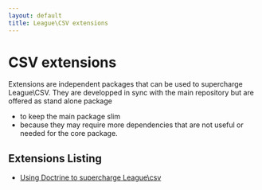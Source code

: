 ```yaml
---
layout: default
title: League\CSV extensions
---
```


# CSV extensions

Extensions are independent packages that can be used to supercharge League\CSV.
They are developped in sync with the main repository but are offered as stand alone package

- to keep the main package slim
- because they may require more dependencies that are not useful or needed for the core package.

## Extensions Listing

- [Using Doctrine to supercharge League\csv](/9.0/extensions/doctrine/)
